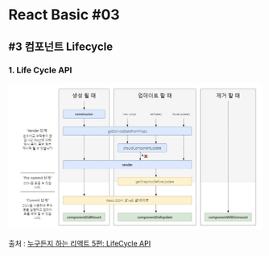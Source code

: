 # React Basic #03

## #3 컴포넌트 Lifecycle

### 1. Life Cycle API

![LifeCycle](../../../HandBook/사진자료/LifeCycle.JPG)

출처 : [누구든지 하는 리액트 5편: LifeCycle API](https://velopert.com/3631)
